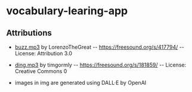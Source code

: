 # vocabulary-learing-app

## Attributions

* [buzz.mp3](buzz.mp3) by LorenzoTheGreat -- https://freesound.org/s/417794/ -- License: Attribution 3.0
* [ding.mp3](ding.mp3) by timgormly -- https://freesound.org/s/181859/ -- License: Creative Commons 0

* images in img are generated using DALL·E by OpenAI
